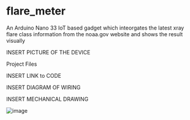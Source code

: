 # flare_meter
An Arduino Nano 33 IoT based gadget which inteorgates the latest xray flare class information from the noaa.gov website and shows the result visually

INSERT PICTURE OF THE DEVICE

Project Files 

INSERT LINK to CODE

INSERT DIAGRAM OF WIRING

INSERT MECHANICAL DRAWING

![image](https://user-images.githubusercontent.com/74270551/180155837-8c465e86-1bfe-498d-afaa-9dbd630525f7.png)
